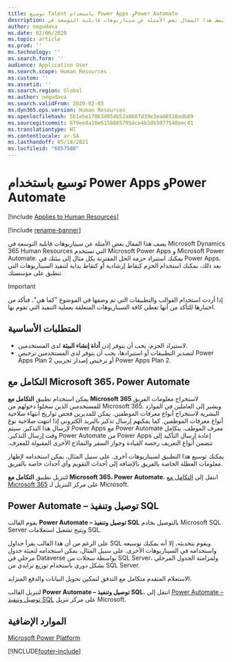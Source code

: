 ```yaml
---
title: توسيع Talent باستخدام Power Apps وPower Automate
description: يصف هذا المقال بعض الأمثلة عن سيناريوهات قابلية التوسعة في Microsoft Dynamics 365 Human Resources التي تستخدم Microsoft Power Apps و Microsoft Power Automate.
author: negudava
ms.date: 02/06/2020
ms.topic: article
ms.prod: ''
ms.technology: ''
ms.search.form: ''
audience: Application User
ms.search.scope: Human Resources
ms.custom: ''
ms.assetid: ''
ms.search.region: Global
ms.author: negudava
ms.search.validFrom: 2020-02-03
ms.dyn365.ops.version: Human Resources
ms.openlocfilehash: 5b1ebe17063d954b52a0607d39e3ea08518adb89
ms.sourcegitcommit: 879ee8a10e6158885795dce4b3db5077540eec41
ms.translationtype: HT
ms.contentlocale: ar-SA
ms.lasthandoff: 05/18/2021
ms.locfileid: "6057588"
---
```

# <a name="extend-with-power-apps-and-power-automate"></a>توسيع باستخدام Power Apps وPower Automate

[!include [Applies to Human Resources](../includes/applies-to-hr.md)]

[!include [rename-banner](~/includes/cc-data-platform-banner.md)]

يصف هذا المقال بعض الأمثلة عن سيناريوهات قابلية التوسعة في Microsoft Dynamics 365 Human Resources التي تستخدم Microsoft Power Apps و Microsoft Power Automate. يمكنك استيراد حزمة الحل المقترنة بكل مثال إلى بيئتك في Power Apps. بعد ذلك، يمكنك استخدام الحزم كنقاط إرشادية أو كنقاط بداية لتنفيذ السيناريوهات التي تنطبق على مؤسستك.

> [!IMPORTANT]
> إذا أردت استخدام القوالب والتطبيقات التي تم وصفها في الموضوع "كما هي"، فتأكد من اختبارها للتأكد من أنها تغطي كافة السيناريوهات المتعلقة بعملية التنفيذ التي تقوم بها.

## <a name="prerequisites"></a>المتطلبات الأساسية

- لاستيراد الحزم، يجب أن يتوفر إذن **أداة إنشاء البيئة** لدى المستخدمين.
- لتصدير التطبيقات أو استيرادها، يجب أن يتوفر لدى المستخدمين ترخيص Power Apps Plan 2 أو ترخيص إصدار تجريبي Power Apps Plan 2.

## <a name="integration-with-microsoft-365-power-automate"></a>التكامل مع Microsoft 365، Power Automate

يمكن استخدام تطبيق **التكامل مع Microsoft 365** لاستخراج معلومات الفريق للمستخدمين الذين سجلوا دخولهم من Microsoft 365. ويشير إلى العاملين في الموارد البشرية لاستخراج أنواع ‏‫معرفات الموظفين. يمكن للمديرين فحص تواريخ انتهاء صلاحية أنواع معرفات الموظفين. كما يمكنهم إرسال تذكير بالبريد الكتروني إذا انتهت صلاحية نوع معرف الموظف. يتكامل Power Automate مع Power Apps لإرسال هذا التذكير. سيتم إعادة إرسال التأكيد إلى Power Apps من Power Automate وقت إرسال التذكير. تتضمن أنواع التعريف رخصة القيادة وجواز السفر والنماذج الأخرى المقبولة للمعرف.

يمكنك توسيع هذا التطبيق لسيناريوهات أخرى. على سبيل المثال، يمكن استخدامه لإظهار معلومات العطلة الخاصة بالفريق بالإضافة إلى أحداث التقويم وأي أحداث خاصة بالفريق.

لتنزيل تطبيق **التكامل مع Microsoft 365، Power Automate**، انتقل إلى [التكامل مع Microsoft 365](https://go.microsoft.com/fwlink/?linkid=2081787) على مركز التنزيل لـ Microsoft.

## <a name="power-automate--sql-connect-and-execute"></a>Power Automate – توصيل وتنفيذ SQL

يقوم القالب **Power Automate – توصيل وتنفيذ SQL‬** بالتوصيل بخادم Microsoft SQL Server ويتيح تشغيل استعلامات SQL.

على الرغم من أن هذا القالب يقرأ جداول SQL ويقوم بتحديثه، إلا أنه يمكنك توسيعه واستخدامه في السيناريوهات الأخرى. على سبيل المثال، يمكن استخدامه لتعبئة جدول مرحلي في Dataverse بواسطة سجلات من SQL Server، ولمزامنة الجدول المرحلي بشكل دوري باستخدام توزيع تزايدي من SQL Server.

الاستعلام المتقدم متكامل مع التدفق لتمكين تحويل البيانات والدفع المتزايد.

لتنزيل القالب **Power Automate – توصيل وتنفيذ SQL**، انتقل إلى [Power Automate – توصيل وتنفيذ SQL](https://go.microsoft.com/fwlink/?linkid=2081789) على مركز تنزيل Microsoft.

## <a name="additional-resources"></a>الموارد الإضافية

[Microsoft Power Platform](/power-platform/admin/admin-documentation)</br>

[!INCLUDE[footer-include](../includes/footer-banner.md)]
